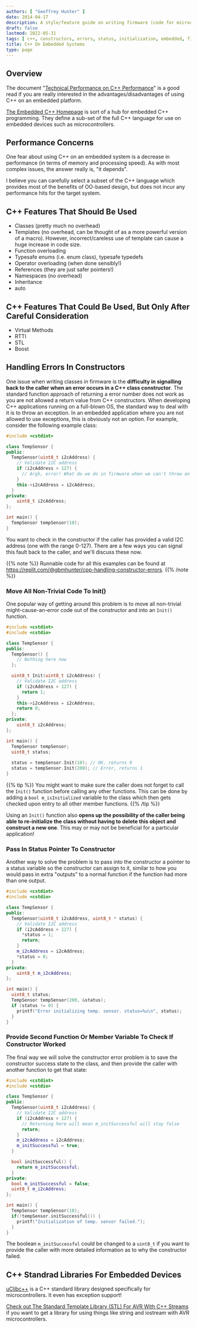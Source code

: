 ```yaml
---
authors: [ "Geoffrey Hunter" ]
date: 2014-04-17
description: A style/feature guide on writing firmware (code for microcontrollers) using C++.
draft: false
lastmod: 2022-05-31
tags: [ c++, constructors, errors, status, initialization, embedded, firmware, classes, microcontrollers ]
title: C++ On Embedded Systems
type: page
---
```


## Overview

The document "[Technical Performance on C++ Performance](http://www.open-std.org/jtc1/sc22/wg21/docs/TR18015.pdf)" is a good read if you are really interested in the advantages/disadvantages of using C++ on an embedded platform.

[The Embedded C++ Homepage](http://www.caravan.net/ec2plus/) is sort of a hub for embedded C++ programming. They define a sub-set of the full C++ language for use on embedded devices such as microcontrollers.

## Performance Concerns

One fear about using C++ on an embedded system is a decrease in performance (in terms of memory and processing speed). As with most complex issues, the answer really is, "it depends".

I believe you can carefully select a subset of the C++ language which provides most of the benefits of OO-based design, but does not incur any performance hits for the target system.

## C++ Features That Should Be Used

* Classes (pretty much no overhead)
* Templates (no overhead, can be thought of as a more powerful version of a macro). However, incorrect/careless use of template can cause a huge increase in code size.
* Function overloading
* Typesafe enums (i.e. enum class), typesafe typedefs
* Operator overloading (when done sensibly!)
* References (they are just safer pointers!)
* Namespaces (no overhead)
* Inheritance 
* auto

## C++ Features That Could Be Used, But Only After Careful Consideration

* Virtual Methods
* RTTI
* STL
* Boost

## Handling Errors In Constructors

One issue when writing classes in firmware is the **difficulty in signalling back to the caller when an error occurs in a C++ class constructor**. The standard function approach of returning a error number does not work as you are not allowed a return value from C++ constructors. When developing C++ applications running on a full-blown OS, the standard way to deal with it is to throw an exception. In an embedded application where you are not allowed to use exceptions, this is obviously not an option. For example, consider the following example class:

```c++
#include <cstdint>

class TempSensor {
public:
  TempSensor(uint8_t i2cAddress) {
    // Validate I2C address
    if (i2cAddress > 127) {
      // Argh, error! What do we do in firmware when we can't throw an exception?
    }
    this->i2cAddress = i2cAddress;
  }
private:
    uint8_t i2cAddress;
};

int main() {
  TempSensor tempSensor(10);
}
```

You want to check in the constructor if the caller has provided a valid I2C address (one with the range 0-127). There are a few ways you can signal this fault back to the caller, and we'll discuss these now.

{{% note %}}
Runnable code for all this examples can be found at https://replit.com/@gbmhunter/cpp-handling-constructor-errors.
{{% /note %}}

### Move All Non-Trivial Code To Init()

One popular way of getting around this problem is to move all non-trivial might-cause-an-error code out of the constructor and into an `Init()` function.

```c++
#include <cstdint>
#include <cstdio>

class TempSensor {
public:
  TempSensor() {
    // Nothing here now
  };

  uint8_t Init(uint8_t i2cAddress) {
    // Validate I2C address
    if (i2cAddress > 127) {
      return 1;
    }
    this->i2cAddress = i2cAddress;
    return 0;
  };
private:
    uint8_t i2cAddress;
};

int main() {
  TempSensor tempSensor;
  uint8_t status;
  
  status = tempSensor.Init(10); // OK, returns 0
  status = tempSensor.Init(200); // Error, returns 1  
}
```

{{% tip %}}
You might want to make sure the caller does not forget to call the `Init()` function before calling any other functions. This can be done by adding a `bool m_isInitialized` variable to the class which then gets checked upon entry to all other member functions.
{{% /tip %}}

Using an `Init()` function also **opens up the possibility of the caller being able to re-initialize the class without having to delete this object and construct a new one**. This may or may not be beneficial for a particular application!

### Pass In Status Pointer To Constructor

Another way to solve the problem is to pass into the constructor a pointer to a status variable so the constructor can assign to it, similar to how you would pass in extra "outputs" to a normal function if the function had more than one output.

```c++
#include <cstdint>
#include <cstdio>

class TempSensor {
public:
  TempSensor(uint8_t i2cAddress, uint8_t * status) {
    // Validate I2C address
    if (i2cAddress > 127) {      
      *status = 1;
      return;
    }
    m_i2cAddress = i2cAddress;
    *status = 0;
  }
private:
    uint8_t m_i2cAddress;
};

int main() {
  uint8_t status;
  TempSensor tempSensor(200, &status);
  if (status != 0) {
    printf("Error initializing temp. sensor. status=%u\n", status);
  }
}
```

### Provide Second Function Or Member Variable To Check If Constructor Worked

The final way we will solve the constructor error problem is to save the constructor success state to the class, and then provide the caller with another function to get that state:

```c++
#include <cstdint>
#include <cstdio>

class TempSensor {
public:
  TempSensor(uint8_t i2cAddress) {
    // Validate I2C address
    if (i2cAddress > 127) {
      // Returning here will mean m_initSuccessful will stay false
      return;
    }
    m_i2cAddress = i2cAddress;
    m_initSuccessful = true;
  }

  bool initSuccessful() {
    return m_initSuccessful;
  }
private:
  bool m_initSuccessful = false;
  uint8_t m_i2cAddress;
};

int main() {
  TempSensor tempSensor(10);
  if(!tempSensor.initSuccessful()) {
    printf("Initialization of temp. sensor failed.");
  }
}
```

The boolean `m_initSuccessful` could be changed to a `uint8_t` if you want to provide the caller with more detailed information as to why the constructor failed.

## C++ Standrad Libraries For Embedded Devices

[uClibc++](http://cxx.uclibc.org/index.html) is a C++ standard library designed specifically for microcontrollers. It even has exception support!

[Check out The Standard Template Library (STL) For AVR With C++ Streams](http://andybrown.me.uk/wk/2011/01/15/the-standard-template-library-stl-for-avr-with-c-streams/) if you want to get a library for using things like string and iostream with AVR microcontrollers.
